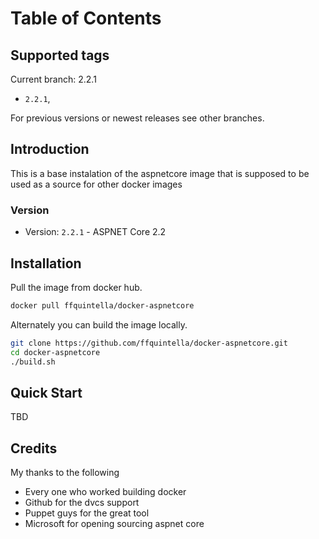 # Table of Contents


## Supported tags

Current branch: 2.2.1

*  `2.2.1`,


For previous versions or newest releases see other branches.

## Introduction


This is a base instalation of the aspnetcore image that is supposed to be used as a source for other docker images


### Version
* Version: `2.2.1` - ASPNET Core 2.2



## Installation

Pull the image from docker hub.

```bash
docker pull ffquintella/docker-aspnetcore
```

Alternately you can build the image locally.

```bash
git clone https://github.com/ffquintella/docker-aspnetcore.git
cd docker-aspnetcore
./build.sh
```

## Quick Start
TBD

## Credits

My thanks to the following

- Every one who worked building docker
- Github for the dvcs support
- Puppet guys for the great tool
- Microsoft for opening sourcing aspnet core